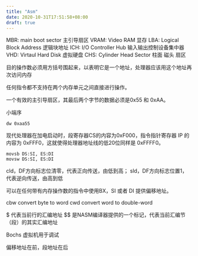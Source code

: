 ```yaml
---
title: "Asm"
date: 2020-10-31T17:51:58+08:00
draft: true
---
```


MBR: main boot sector 主引导扇区
VRAM: Video RAM 显存
LBA: Logical Block Address 逻辑块地址
ICH: I/O Controller Hub 输入输出控制设备集中器
VHD: Virtaul Hard Disk 虚拟硬盘
CHS: Cylinder Head Sector 柱面 磁头 扇区

目的操作数必须用方括号围起来，以表明它是一个地址，处理器应该用这个地址再次访问内存

任何指令都不支持在两个内存单元之间直接进行操作。

一个有效的主引导扇区，其最后两个字节的数据必须是0x55 和 0xAA。

小端序
```
dw 0xaa55
```

现代处理器在加电启动时，段寄存器CS的内容为0xF000，指令指针寄存器 IP 的内容为 0xFFF0，这就使得处理器地址线的低20位同样是 0xFFFF0。

```
movsb DS:SI, ES:DI
movsw DS:SI, ES:DI
```
cld，DF方向标志位清零，代表正向传送，由低到高；
sld，DF方向标志位置1，代表逆向传送，由高到低

可以在任何带有内存操作数的指令中使用BX，SI 或者 DI 提供偏移地址。

cbw convert byte to word
cwd convert word to double-word

$ 代表当前行的汇编地址
$$ 是NASM编译器提供的一个标记，代表当前汇编节（段）的其实汇编地址

Bochs 虚拟机用于调试

偏移地址在前，段地址在后
